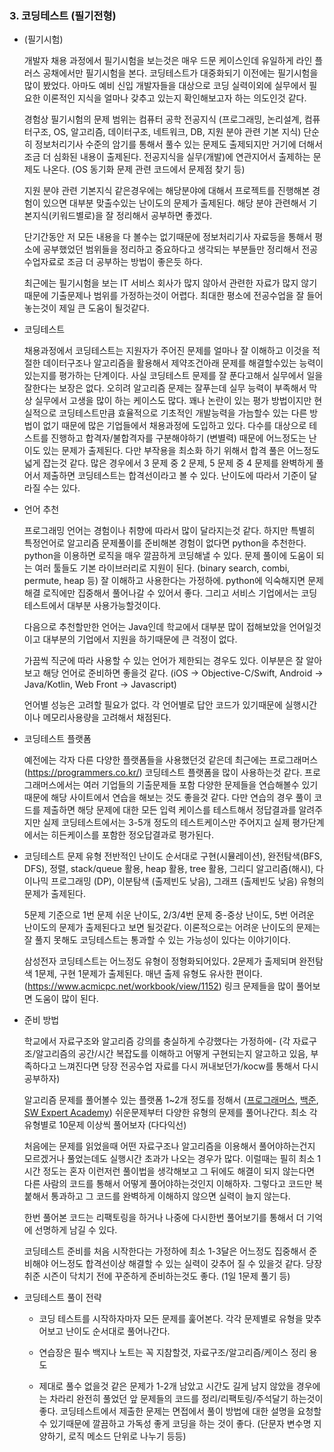 ### 3. 코딩테스트 (필기전형)
- (필기시험)
  
    개발자 채용 과정에서 필기시험을 보는것은 매우 드문 케이스인데 유일하게 라인 플러스 공채에서만 필기시험을 본다. 코딩테스트가 대중화되기 이전에는 필기시험을 많이 봤었다. 아마도 예비 신입 개발자들을 대상으로 코딩 실력이외에 실무에서 필요한 이론적인 지식을 얼마나 갖추고 있는지 확인해보고자 하는 의도인것 같다.

    경험상 필기시험의 문제 범위는 컴퓨터 공학 전공지식 (프로그래밍, 논리설계, 컴퓨터구조, OS, 알고리즘, 데이터구조, 네트워크, DB, 지원 분야 관련 기본 지식) 단순히 정보처리기사 수준의 암기를 통해서 풀수 있는 문제도 출제되지만 거기에 더해서 조금 더 심화된 내용이 출제된다. 전공지식을 실무(개발)에 연관지어서 출제하는 문제도 나온다. (OS 동기화 문제 관련 코드에서 문제점 찾기 등)

    지원 분야 관련 기본지식 같은경우에는 해당분야에 대해서 프로젝트를 진행해본 경험이 있으면 대부분 맞출수있는 난이도의 문제가 출제된다. 해당 분야 관련해서 기본지식(키워드별로)을 잘 정리해서 공부하면 좋겠다.

    단기간동안 저 모든 내용을 다 볼수는 없기때문에 정보처리기사 자료등을 통해서 평소에 공부했었던 범위들을 정리하고 중요하다고 생각되는 부분들만 정리해서 전공수업자료로 조금 더 공부하는 방법이 좋은듯 하다.

    최근에는 필기시험을 보는 IT 서비스 회사가 많지 않아서 관련한 자료가 많지 않기 때문에 기출문제나 범위를 가정하는것이 어렵다. 최대한 평소에 전공수업을 잘 들어 놓는것이 제일 큰 도움이 될것같다. 


- 코딩테스트

    채용과정에서 코딩테스트는 지원자가 주어진 문제를 얼마나 잘 이해하고 이것을 적절한 데이터구조나 알고리즘을 활용해서 제약조건아래 문제를 해결할수있는 능력이 있는지를 평가하는 단계이다. 
    사실 코딩테스트 문제를 잘 푼다고해서 실무에서 일을 잘한다는 보장은 없다. 오히려 알고리즘 문제는 잘푸는데 실무 능력이 부족해서 막상 실무에서 고생을 많이 하는 케이스도 많다. 꽤나 논란이 있는 평가 방법이지만 현실적으로 코딩테스트만큼 효율적으로 기초적인 개발능력을 가늠할수 있는 다른 방법이 없기 때문에 많은 기업들에서 채용과정에 도입하고 있다. 다수를 대상으로 테스트를 진행하고 합격자/불합격자를 구분해야하기 (변별력) 때문에 어느정도는 난이도 있는 문제가 출제된다. 다만 부작용을 최소화 하기 위해서 합격 풀은 어느정도 넓게 잡는것 같다. 
    많은 경우에서  3 문제 중 2 문제, 5 문제 중 4 문제를 완벽하게 풀어서 제출하면 코딩테스트는 합격선이라고 볼 수 있다. 난이도에 따라서 기준이 달라질 수는 있다. 


- 언어 추천

    프로그래밍 언어는 경험이나 취향에 따라서 많이 달라지는것 같다. 하지만 특별히 특정언어로 알고리즘 문제풀이를 준비해본 경험이 없다면 python을 추천한다. python을 이용하면 로직을 매우 깔끔하게 코딩해낼 수 있다. 문제 풀이에 도움이 되는 여러 툴들도 기본 라이브러리로 지원이 된다. (binary search, combi, permute, heap 등) 잘 이해하고 사용한다는 가정하에. python에 익숙해지면 문제 해결 로직에만 집중해서 풀어나갈 수 있어서 좋다. 그리고 서비스 기업에서는 코딩테스트에서 대부분 사용가능할것이다.

    다음으로 추천할만한 언어는 Java인데 학교에서 대부분 많이 접해보았을 언어일것이고 대부분의 기업에서 지원을 하기때문에 큰 걱정이 없다. 

    가끔씩 직군에 따라 사용할 수 있는 언어가 제한되는 경우도 있다. 이부분은 잘 알아보고 해당 언어로 준비하면 좋을것 같다. (iOS -> Objective-C/Swift, Android -> Java/Kotlin, Web Front -> Javascript)

    언어별 성능은 고려할 필요가 없다. 각 언어별로 답안 코드가 있기때문에 실행시간이나 메모리사용량을 고려해서 채점된다.
     

- 코딩테스트 플랫폼

    예전에는 각자 다른 다양한 플랫폼들을 사용했던것 같은데 최근에는 프로그래머스(https://programmers.co.kr/) 코딩테스트 플랫폼을 많이 사용하는것 같다. 프로그래머스에서는 여러 기업들의 기출문제들 포함 다양한 문제들을 연습해볼수 있기 때문에 해당 사이트에서 연습을 해보는 것도 좋을것 같다. 다만 연습의 경우 풀이 코드를 제출하면 해당 문제에 대한 모든 입력  케이스를 테스트해서 정답결과를 알려주지만 실제 코딩테스트에서는 3-5개 정도의 테스트케이스만 주어지고 실제 평가단계에서는 히든케이스를 포함한 정오답결과로 평가된다.
    

- 코딩테스트 문제 유형
    전반적인 난이도 순서대로 
    구현(시뮬레이션), 완전탐색(BFS, DFS), 정렬, stack/queue 활용, heap 활용, tree 활용, 그리디 알고리즘(해시), 다이나믹 프로그래밍 (DP), 이분탐색 (출제빈도 낮음), 그래프 (출제빈도 낮음)
    유형의 문제가 출제된다.

    5문제 기준으로 1번 문제 쉬운 난이도, 2/3/4번 문제 중-중상 난이도, 5번 어려운 난이도의 문제가 출제된다고 보면 될것같다. 이론적으로는 어려운 난이도의 문제는 잘 풀지 못해도 코딩테스트는 통과할 수 있는 가능성이 있다는 이야기이다. 

    삼성전자 코딩테스트는 어느정도 유형이 정형화되어있다. 2문제가 출제되며 완전탐색 1문제, 구현 1문제가 출제된다. 매년 출제 유형도 유사한 편이다. (https://www.acmicpc.net/workbook/view/1152) 링크 문제들을 많이 풀어보면 도움이 많이 된다.


- 준비 방법

    학교에서 자료구조와 알고리즘 강의를 충실하게 수강했다는 가정하에- (각 자료구조/알고리즘의 공간/시간 복잡도를 이해하고 어떻게 구현되는지 알고하고 있음, 부족하다고 느껴진다면 당장 전공수업 자료를 다시 꺼내보던가/kocw를 통해서 다시 공부하자) 

    알고리즘 문제를 풀어볼수 있는 플랫폼 1~2개 정도를 정해서 ([프로그래머스](https://programmers.co.kr/learn/challenges), [백준](https://www.acmicpc.net/workbook/codeplus), [
SW Expert Academy](https://swexpertacademy.com/main/main.do)) 쉬운문제부터 다양한 유형의 문제를 풀어나간다. 최소 각유형별로 10문제 이상씩 풀어보자 (다다익선)

    처음에는 문제를 읽었을때 어떤 자료구조나 알고리즘을 이용해서 풀어야하는건지 모르겠거나 풀었는데도 실행시간 초과가 나오는 경우가 많다. 이럴때는 필히 최소 1시간 정도는 혼자 이런저런 풀이법을 생각해보고 그 뒤에도 해결이 되지 않는다면 다른 사람의 코드를 통해서 어떻게 풀어야하는것인지 이해하자. 그렇다고 코드만 복붙해서 통과하고 그 코드를 완벽하게  이해하지 않으면 실력이 늘지 않는다. 

    한번 풀어본 코드는 리팩토링을 하거나 나중에 다시한번 풀어보기를 통해서 더 기억에 선명하게 남길 수 있다.

    코딩테스트 준비를 처음 시작한다는 가정하에 최소 1-3달은 어느정도 집중해서 준비해야 어느정도 합격선이상 해결할 수 있는 실력이 갖추어 질 수 있을것 같다. 당장 취준 시즌이 닥치기 전에 꾸준하게 준비하는것도 좋다. (1일 1문제 풀기 등)
    

- 코딩테스트 풀이 전략
    - 코딩 테스트를 시작하자마자 모든 문제를 훑어본다. 각각 문제별로 유형을 맞추어보고 난이도 순서대로 풀어나간다. 

    - 연습장은 필수 백지나 노트는 꼭 지참할것, 자료구조/알고리즘/케이스 정리 용도

    - 제대로 풀수 없을것 같은 문제가 1-2개 남았고 시간도 길게 남지 않았을 경우에는 차라리 완전히 풀었던 앞 문제들의 코드를 정리/리팩토링/주석달기 하는것이 좋다. 코딩테스트에서 제출한 문제는 면접에서 풀이 방법에 대한 설명을 요청할 수 있기때문에 깔끔하고 가독성 좋게 코딩을 하는 것이 좋다. (단문자 변수명 지양하기, 로직 메소드 단위로 나누기 등등)

